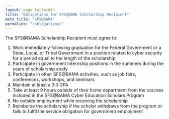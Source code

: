 ```yaml
---
layout: page-fullwidth
title: "Obligations for SFS@BAMA Scholarship Recipient"
meta_title: "SFS@BAMA"
permalink: "/obligations/"
---
```



The SFS@BAMA Scholarship Recipient must agree to:

1. Work immediately following graduation for the Federal Government or a State, Local, or Tribal Government in a position related to cyber security for a period equal to the length of the scholarship
1. Participate in government internship positions in the summers during the years of scholarship study
1. Participate in other SFS@BAMA activities, such as job fairs, conferences, workshops, and seminars
1. Maintain at least a 3.0 GPA
1. Take at least 9 hours outside of their home department from the courses included in the SFS@BAMA Cyber Education Scholars Program
1. No outside employment while receiving the scholarship
1. Reimburse the scholarship if the scholar withdraws from the program or fails to fulfil the service obligation for government employment

